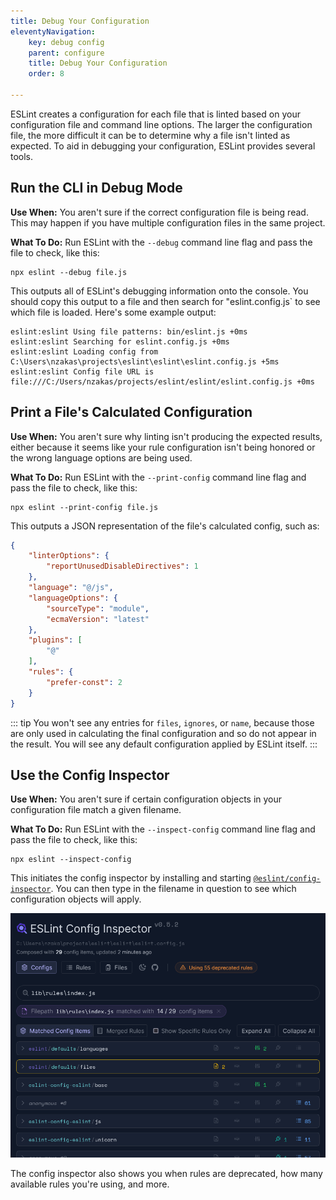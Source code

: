 ```yaml
---
title: Debug Your Configuration
eleventyNavigation:
    key: debug config
    parent: configure
    title: Debug Your Configuration
    order: 8

---
```


ESLint creates a configuration for each file that is linted based on your configuration file and command line options. The larger the configuration file, the more difficult it can be to determine why a file isn't linted as expected. To aid in debugging your configuration, ESLint provides several tools.

## Run the CLI in Debug Mode

**Use When:** You aren't sure if the correct configuration file is being read. This may happen if you have multiple configuration files in the same project.

**What To Do:** Run ESLint with the `--debug` command line flag and pass the file to check, like this:

```shell
npx eslint --debug file.js
```

This outputs all of ESLint's debugging information onto the console. You should copy this output to a file and then search for "eslint.config.js` to see which file is loaded. Here's some example output:

```text
eslint:eslint Using file patterns: bin/eslint.js +0ms
eslint:eslint Searching for eslint.config.js +0ms
eslint:eslint Loading config from C:\Users\nzakas\projects\eslint\eslint\eslint.config.js +5ms
eslint:eslint Config file URL is file:///C:/Users/nzakas/projects/eslint/eslint/eslint.config.js +0ms
```

## Print a File's Calculated Configuration

**Use When:** You aren't sure why linting isn't producing the expected results, either because it seems like your rule configuration isn't being honored or the wrong language options are being used.

**What To Do:** Run ESLint with the `--print-config` command line flag and pass the file to check, like this:

```shell
npx eslint --print-config file.js
```

This outputs a JSON representation of the file's calculated config, such as:

```json
{
    "linterOptions": {
        "reportUnusedDisableDirectives": 1
    },
    "language": "@/js",
    "languageOptions": {
        "sourceType": "module",
        "ecmaVersion": "latest"
    },
    "plugins": [
        "@"
    ],
    "rules": {
        "prefer-const": 2
    }
}
```

::: tip
You won't see any entries for `files`, `ignores`, or `name`, because those are only used in calculating the final configuration and so do not appear in the result. You will see any default configuration applied by ESLint itself.
:::

## Use the Config Inspector

**Use When:** You aren't sure if certain configuration objects in your configuration file match a given filename.

**What To Do:** Run ESLint with the `--inspect-config` command line flag and pass the file to check, like this:

```shell
npx eslint --inspect-config
```

This initiates the config inspector by installing and starting [`@eslint/config-inspector`](https://github.com/eslint/config-inspector). You can then type in the filename in question to see which configuration objects will apply.

![Config inspector screenshot showing which config objects match index.js](../../assets/images/configure/config-inspector.png)

The config inspector also shows you when rules are deprecated, how many available rules you're using, and more.

